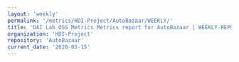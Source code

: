 ```yaml
---
layout: 'weekly'
permalink: '/metrics/HDI-Project/AutoBazaar/WEEKLY/'
title: 'DAI Lab OSS Metrics Metrics report for AutoBazaar | WEEKLY-REPORT-2020-03-15'
organization: 'HDI-Project'
repository: 'AutoBazaar'
current_date: '2020-03-15'
---
```

